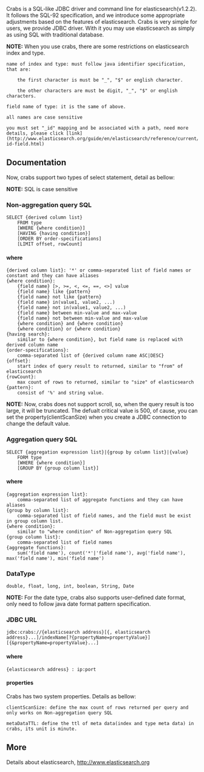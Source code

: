 Crabs is a SQL-like JDBC driver and command line for elasticsearch(v1.2.2). It follows the SQL-92 specification, and we introduce some appropriate adjustments based on the features of elasticsearch. Crabs is very simple for users, we provide JDBC driver. With it you may use elasticsearch as simply as using SQL with traditional database.

__NOTE:__ When you use crabs, there are some restrictions on elasticsearch index and type.

	name of index and type: must follow java identifier specification, that are:
		
		the first character is must be "_", "$" or english character.
		
		the other characters are must be digit, "_", "$" or english characters.
		
	field name of type: it is the same of above.
	
	all names are case sensitive
	
	you must set "_id" mapping and be associated with a path, need more details, please click [link](http://www.elasticsearch.org/guide/en/elasticsearch/reference/current/mapping-id-field.html)
 
## Documentation
Now, crabs support two types of select statement, detail as bellow:

__NOTE:__ SQL is case sensitive

### Non-aggregation query SQL
    SELECT {derived column list} 
        FROM type
		[WHERE {where condition}]
		[HAVING {having condition}]
		[ORDER BY order-specifications] 
		[LIMIT offset, rowCount]
		
#### where
	{derived column list}: '*' or comma-separated list of field names or constant and they can have aliases
	{where condition}: 
		{field name} [>, >=, <, <=, ==, <>] value
		{field name} like {pattern}
		{field name} not like {pattern}
		{field name} in(value1, value2, ...)
		{field name} not in(value1, value2, ...)
		{field name} between min-value and max-value
		{field name} not between min-value and max-value
		{where condition} and {where condition}
		{where condition} or {where condition}
	{having search}:
	    similar to {where condition}, but field name is replaced with derived column name
	{order-specifications}:
	    comma-separated list of {derived column name ASC|DESC}
	{offset}:
	    start index of query result to returned, similar to "from" of elasticsearch
	{rowCount}:
	    max count of rows to returned, similar to "size" of elasticsearch
	{pattern}:
		consist of '%' and string value.
	    
__NOTE:__ Now, crabs does not support scroll, so, when the query result is too large, it will be truncated. The defualt critical value is 500, of cause, you can set the property(clientScanSize) when you create a JDBC connection to change the default value.
	
### Aggregation query SQL
	SELECT {aggregation expression list}|{group by column list}|{value}
		FORM type
		[WHERE {where condition}]
		[GROUP BY {group column list}]
		
#### where
	{aggregation expression list}: 
		comma-separated list of aggregate functions and they can have aliases
	{group by column list}: 
		comma-separated list of field names, and the field must be exist in group column list.
	{where condition}: 
		similar to "where condition" of Non-aggregation query SQL
	{group column list}: 
		comma-separated list of field names
	{aggregate functions}: 
		sum('field name'), count('*'|'field name'), avg('field name'), max('field name'), min('field name')
	    
### DataType
    double, float, long, int, boolean, String, Date
    
__NOTE:__ For the date type, crabs also supports user-defined date format, only need to follow java date format pattern specification.

### JDBC URL
	jdbc:crabs://{elasticsearch address}[{, elasticsearch address}...]/indexName[?{propertyName=propertyValue}][{&propertyName=propertyValue}...]
	
#### where
	{elasticsearch address}	: ip:port
	
#### properties
Crabs has two system properties. Details as bellow:

	clientScanSize: define the max count of rows returned per query and only works on Non-aggregation query SQL
	
	metaDataTTL: define the ttl of meta data(index and type meta data) in crabs, its unit is minute.
		 
## More

Details about elasticsearch, http://www.elasticsearch.org	    
